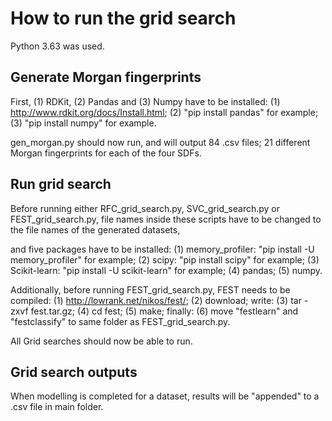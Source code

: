 # How to run the grid search
Python 3.63 was used.

## Generate Morgan fingerprints
First, (1) RDKit, (2) Pandas and (3) Numpy have to be installed:
(1) http://www.rdkit.org/docs/Install.html;
(2) "pip install pandas" for example;
(3) "pip install numpy" for example.

gen_morgan.py should now run, and will output 84 .csv files; 21 different Morgan fingerprints for each of the four SDFs.

## Run grid search
Before running either RFC_grid_search.py, SVC_grid_search.py or FEST_grid_search.py, file names inside these scripts have to be changed to the file names of the generated datasets,

and five packages have to be installed:
(1) memory_profiler: "pip install -U memory_profiler" for example;
(2) scipy: "pip install scipy" for example;
(3) Scikit-learn: "pip install -U scikit-learn" for example;
(4) pandas;
(5) numpy.

Additionally, before running FEST_grid_search.py, FEST needs to be compiled:
(1) http://lowrank.net/nikos/fest/;
(2) download;
write:
(3) tar -zxvf fest.tar.gz;
(4) cd fest;
(5) make;
finally:
(6) move "festlearn" and "festclassify" to same folder as FEST_grid_search.py.

All Grid searches should now be able to run.

## Grid search outputs
When modelling is completed for a dataset, results will be "appended" to a .csv file in main folder.
